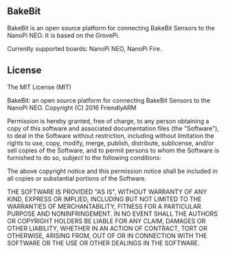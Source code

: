 ## **BakeBit**

BakeBit is an open source platform for connecting BakeBit Sensors to the NanoPi NEO. It is based on the GrovePi.

Currently supported boards: NanoPi NEO, NanoPi Fire.

## License

The MIT License (MIT)

BakeBit: an open source platform for connecting BakeBit Sensors to the NanoPi NEO.
Copyright (C) 2016 FriendlyARM

Permission is hereby granted, free of charge, to any person obtaining a copy
of this software and associated documentation files (the "Software"), to deal
in the Software without restriction, including without limitation the rights
to use, copy, modify, merge, publish, distribute, sublicense, and/or sell
copies of the Software, and to permit persons to whom the Software is
furnished to do so, subject to the following conditions:

The above copyright notice and this permission notice shall be included in
all copies or substantial portions of the Software.

THE SOFTWARE IS PROVIDED "AS IS", WITHOUT WARRANTY OF ANY KIND, EXPRESS OR
IMPLIED, INCLUDING BUT NOT LIMITED TO THE WARRANTIES OF MERCHANTABILITY,
FITNESS FOR A PARTICULAR PURPOSE AND NONINFRINGEMENT. IN NO EVENT SHALL THE
AUTHORS OR COPYRIGHT HOLDERS BE LIABLE FOR ANY CLAIM, DAMAGES OR OTHER
LIABILITY, WHETHER IN AN ACTION OF CONTRACT, TORT OR OTHERWISE, ARISING FROM,
OUT OF OR IN CONNECTION WITH THE SOFTWARE OR THE USE OR OTHER DEALINGS IN
THE SOFTWARE.
